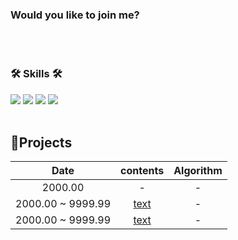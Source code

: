 ### Would you like to join me?
</br>
</br>

<div>  
<h3>🛠️ Skills 🛠️</h3>  
<img src="https://img.shields.io/badge/Python-3766AB?style=flat-square&logo=Python&logoColor=white"/> 
<img src="https://img.shields.io/badge/CSS-1572B6?style=flat-square&logo=CSS3&logoColor=white"/></a>  
<img src="https://img.shields.io/badge/HTML5-E34F26?style=flat-square&logo=HTML5&logoColor=white"/></a>  
<img src="https://img.shields.io/badge/Mysql-4479A1?style=flat-square&logo=Mysql&Studio&logoColor=white"/></a  
</br>
</br>
</br>

## 🌱Projects
 | **Date** | **contents** | **Algorithm** |
 |:--------:|:--------:|:--------:|
  | 2000.00 | - | - |
  | 2000.00 ~ 9999.99 | <a href="https://"> text </a> | - |
  | 2000.00 ~ 9999.99 | <a href="https://"/> text </a> | - |



</div>
